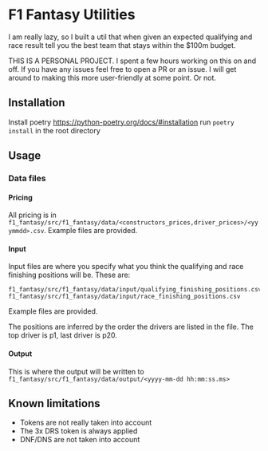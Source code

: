 # F1 Fantasy Utilities
I am really lazy, so I built a util that when given an expected qualifying and race result tell you the best team that
stays within the $100m budget.

THIS IS A PERSONAL PROJECT. I spent a few hours working on this on and off. If you have any issues feel free to open
a PR or an issue. I will get around to making this more user-friendly at some point. Or not.

## Installation
Install poetry https://python-poetry.org/docs/#installation
run `poetry install` in the root directory

## Usage
### Data files
#### Pricing
All pricing is in `f1_fantasy/src/f1_fantasy/data/<constructors_prices,driver_prices>/<yyymmdd>.csv`.
Example files are provided.

#### Input
Input files are where you specify what you think the qualifying and race finishing positions will be.
These are:
```
f1_fantasy/src/f1_fantasy/data/input/qualifying_finishing_positions.csv
f1_fantasy/src/f1_fantasy/data/input/race_finishing_positions.csv
```
Example files are provided.

The positions are inferred by the order the drivers are listed in the file. The top driver is p1, last driver is p20.

#### Output
This is where the output will be written to
`f1_fantasy/src/f1_fantasy/data/output/<yyyy-mm-dd hh:mm:ss.ms>`

## Known limitations
* Tokens are not really taken into account
* The 3x DRS token is always applied
* DNF/DNS are not taken into account
